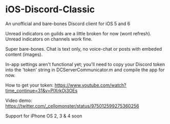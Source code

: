 # iOS-Discord-Classic
An unofficial and bare-bones Discord client for iOS 5 and 6

Unread indicators on guilds are a little broken for now (wont refresh). Unread indicators on channels work fine.

Super bare-bones. Chat is text only, no voice-chat or posts with embeded content (images).

In-app settings aren't functional yet; you'll need to copy your Discord token into the 'token' string in DCServerCommunicator.m and compile the app for now.

How to get your token: https://www.youtube.com/watch?time_continue=31&v=PlXrkOj3OEs

Video demo: https://twitter.com/_cellomonster/status/975012599275360256

Support for iPhone OS 2, 3 & 4 soon
